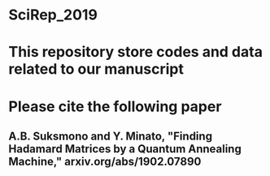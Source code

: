 # SciRep_2019
# This repository store codes and data related to our manuscript
# Please cite the following paper
## A.B. Suksmono and Y. Minato, "Finding Hadamard Matrices by a Quantum Annealing Machine," arxiv.org/abs/1902.07890
